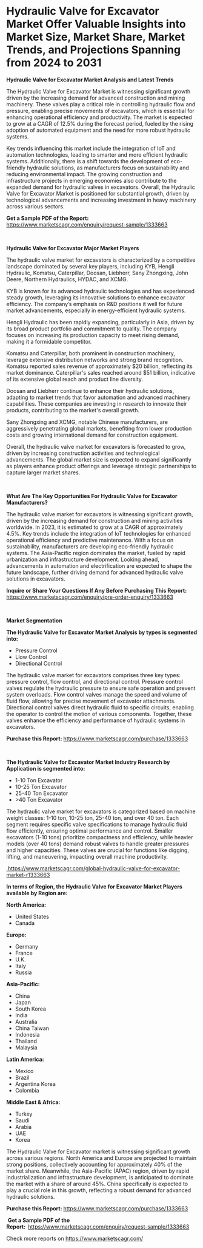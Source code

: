 <p><h1>Hydraulic Valve for Excavator Market Offer Valuable Insights into Market Size, Market Share, Market Trends, and Projections Spanning from 2024 to 2031</h1></p><p><strong>Hydraulic Valve for Excavator Market Analysis and Latest Trends</strong></p>
<p><p>The Hydraulic Valve for Excavator Market is witnessing significant growth driven by the increasing demand for advanced construction and mining machinery. These valves play a critical role in controlling hydraulic flow and pressure, enabling precise movements of excavators, which is essential for enhancing operational efficiency and productivity. The market is expected to grow at a CAGR of 12.5% during the forecast period, fueled by the rising adoption of automated equipment and the need for more robust hydraulic systems.</p><p>Key trends influencing this market include the integration of IoT and automation technologies, leading to smarter and more efficient hydraulic systems. Additionally, there is a shift towards the development of eco-friendly hydraulic solutions, as manufacturers focus on sustainability and reducing environmental impact. The growing construction and infrastructure projects in emerging economies also contribute to the expanded demand for hydraulic valves in excavators. Overall, the Hydraulic Valve for Excavator Market is positioned for substantial growth, driven by technological advancements and increasing investment in heavy machinery across various sectors.</p></p>
<p><strong>Get a Sample PDF of the Report:&nbsp;</strong> <a href="https://www.marketscagr.com/enquiry/request-sample/1333663?utm_campaign=1902&utm_medium=2&utm_source=Github&utm_content=ia&utm_term=27122024&utm_id=hydraulic-valve-for-excavator">https://www.marketscagr.com/enquiry/request-sample/1333663</a></p>
<p>&nbsp;</p>
<p><strong>Hydraulic Valve for Excavator Major Market Players</strong></p>
<p><p>The hydraulic valve market for excavators is characterized by a competitive landscape dominated by several key players, including KYB, Hengli Hydraulic, Komatsu, Caterpillar, Doosan, Liebherr, Sany Zhongxing, John Deere, Northern Hydraulics, HYDAC, and XCMG. </p><p>KYB is known for its advanced hydraulic technologies and has experienced steady growth, leveraging its innovative solutions to enhance excavator efficiency. The company’s emphasis on R&D positions it well for future market advancements, especially in energy-efficient hydraulic systems.</p><p>Hengli Hydraulic has been rapidly expanding, particularly in Asia, driven by its broad product portfolio and commitment to quality. The company focuses on increasing its production capacity to meet rising demand, making it a formidable competitor.</p><p>Komatsu and Caterpillar, both prominent in construction machinery, leverage extensive distribution networks and strong brand recognition. Komatsu reported sales revenue of approximately $20 billion, reflecting its market dominance. Caterpillar's sales reached around $51 billion, indicative of its extensive global reach and product line diversity.</p><p>Doosan and Liebherr continue to enhance their hydraulic solutions, adapting to market trends that favor automation and advanced machinery capabilities. These companies are investing in research to innovate their products, contributing to the market's overall growth.</p><p>Sany Zhongxing and XCMG, notable Chinese manufacturers, are aggressively penetrating global markets, benefiting from lower production costs and growing international demand for construction equipment. </p><p>Overall, the hydraulic valve market for excavators is forecasted to grow, driven by increasing construction activities and technological advancements. The global market size is expected to expand significantly as players enhance product offerings and leverage strategic partnerships to capture larger market shares.</p></p>
<p>&nbsp;</p>
<p><strong>What Are The Key Opportunities For Hydraulic Valve for Excavator Manufacturers?</strong></p>
<p><p>The hydraulic valve market for excavators is witnessing significant growth, driven by the increasing demand for construction and mining activities worldwide. In 2023, it is estimated to grow at a CAGR of approximately 4.5%. Key trends include the integration of IoT technologies for enhanced operational efficiency and predictive maintenance. With a focus on sustainability, manufacturers are developing eco-friendly hydraulic systems. The Asia-Pacific region dominates the market, fueled by rapid urbanization and infrastructure development. Looking ahead, advancements in automation and electrification are expected to shape the future landscape, further driving demand for advanced hydraulic valve solutions in excavators.</p></p>
<p><strong>Inquire or Share Your Questions If Any Before Purchasing This Report:</strong> <a href="https://www.marketscagr.com/enquiry/pre-order-enquiry/1333663?utm_campaign=1902&utm_medium=2&utm_source=Github&utm_content=ia&utm_term=27122024&utm_id=hydraulic-valve-for-excavator">https://www.marketscagr.com/enquiry/pre-order-enquiry/1333663</a></p>
<p>&nbsp;</p>
<p><strong>Market Segmentation</strong></p>
<p><strong>The Hydraulic Valve for Excavator Market Analysis by types is segmented into:</strong></p>
<p><ul><li>Pressure Control</li><li>Llow Control</li><li>Directional Control</li></ul></p>
<p><p>The hydraulic valve market for excavators comprises three key types: pressure control, flow control, and directional control. Pressure control valves regulate the hydraulic pressure to ensure safe operation and prevent system overloads. Flow control valves manage the speed and volume of fluid flow, allowing for precise movement of excavator attachments. Directional control valves direct hydraulic fluid to specific circuits, enabling the operator to control the motion of various components. Together, these valves enhance the efficiency and performance of hydraulic systems in excavators.</p></p>
<p><strong>Purchase this Report:&nbsp;</strong><a href="https://www.marketscagr.com/purchase/1333663?utm_campaign=1902&utm_medium=2&utm_source=Github&utm_content=ia&utm_term=27122024&utm_id=hydraulic-valve-for-excavator">https://www.marketscagr.com/purchase/1333663</a></p>
<p>&nbsp;</p>
<p><strong>The Hydraulic Valve for Excavator Market Industry Research by Application is segmented into:</strong></p>
<p><ul><li>1-10 Ton Excavator</li><li>10-25 Ton Excavator</li><li>25-40 Ton Excavator</li><li>>40 Ton Excavator</li></ul></p>
<p><p>The hydraulic valve market for excavators is categorized based on machine weight classes: 1-10 ton, 10-25 ton, 25-40 ton, and over 40 ton. Each segment requires specific valve specifications to manage hydraulic fluid flow efficiently, ensuring optimal performance and control. Smaller excavators (1-10 tons) prioritize compactness and efficiency, while heavier models (over 40 tons) demand robust valves to handle greater pressures and higher capacities. These valves are crucial for functions like digging, lifting, and maneuvering, impacting overall machine productivity.</p></p>
<p><a href="https://www.marketscagr.com/global-hydraulic-valve-for-excavator-market-r1333663?utm_campaign=1902&utm_medium=2&utm_source=Github&utm_content=ia&utm_term=27122024&utm_id=hydraulic-valve-for-excavator">&nbsp;https://www.marketscagr.com/global-hydraulic-valve-for-excavator-market-r1333663</a></p>
<p><strong>In terms of Region, the Hydraulic Valve for Excavator Market Players available by Region are:</strong></p>
<p>
    <p> <strong> North America: </strong>
        <ul>
            <li>United States</li>
            <li>Canada</li>
        </ul>
        </p> 
    <p> <strong> Europe: </strong>
        <ul>
            <li>Germany</li>
            <li>France</li>
            <li>U.K.</li>
            <li>Italy</li>
            <li>Russia</li>
        </ul>
        </p> 
    <p> <strong> Asia-Pacific: </strong>
        <ul>
            <li>China</li>
            <li>Japan</li>
            <li>South Korea</li>
            <li>India</li>
            <li>Australia</li>
            <li>China Taiwan</li>
            <li>Indonesia</li>
            <li>Thailand</li>
            <li>Malaysia</li>
        </ul>
        </p> 
    <p> <strong> Latin America: </strong>
        <ul>
            <li>Mexico</li>
            <li>Brazil</li>
            <li>Argentina Korea</li>
            <li>Colombia</li>
        </ul>
        </p> 
    <p> <strong> Middle East & Africa: </strong>
        <ul>
            <li>Turkey</li>
            <li>Saudi</li>
            <li>Arabia</li>
            <li>UAE</li>
            <li>Korea</li>
        </ul>
    </p>
    </p>
<p><p>The Hydraulic Valve for Excavator market is witnessing significant growth across various regions. North America and Europe are projected to maintain strong positions, collectively accounting for approximately 40% of the market share. Meanwhile, the Asia-Pacific (APAC) region, driven by rapid industrialization and infrastructure development, is anticipated to dominate the market with a share of around 45%. China specifically is expected to play a crucial role in this growth, reflecting a robust demand for advanced hydraulic solutions.</p></p>
<p><strong>Purchase this Report: </strong><a href="https://www.marketscagr.com/purchase/1333663?utm_campaign=1902&utm_medium=2&utm_source=Github&utm_content=ia&utm_term=27122024&utm_id=hydraulic-valve-for-excavator">https://www.marketscagr.com/purchase/1333663</a></p>
<p>&nbsp;<strong>Get a Sample PDF of the Report:&nbsp;&nbsp;</strong><a href="https://www.marketscagr.com/enquiry/request-sample/1333663?utm_campaign=1902&utm_medium=2&utm_source=Github&utm_content=ia&utm_term=27122024&utm_id=hydraulic-valve-for-excavator">https://www.marketscagr.com/enquiry/request-sample/1333663</a></p>
<p><strong></strong></p>
<p>Check more reports on <a href="https://www.marketscagr.com/?utm_campaign=1902&utm_medium=2&utm_source=Github&utm_content=ia&utm_term=27122024&utm_id=hydraulic-valve-for-excavator">https://www.marketscagr.com/</a></p>